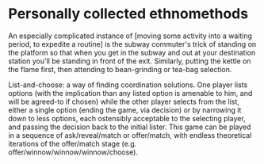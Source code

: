 # Personally collected ethnomethods

An especially complicated instance of [moving some activity into a waiting period, to expedite a routine] is the subway commuter's trick of standing on the platform so that when you get in the subway and out at your destination station you'll be standing in front of the exit. Similarly, putting the kettle on the flame first, then attending to bean-grinding or tea-bag selection.

List-and-choose: a way of finding coordination solutions. One player lists options (with the implication than any listed option is amenable to him, and will be agreed-to if chosen) while the other player selects from the list, either a single option (ending the game, via decision) or by narrowing it down to less options, each ostensibly acceptable to the selecting player, and passing the decision back to the initial lister. This game can be played in a sequence of ask/reveal/match or offer/match, with endless theoretical iterations of the offer/match stage (e.g. offer/winnow/winnow/winnow/choose).